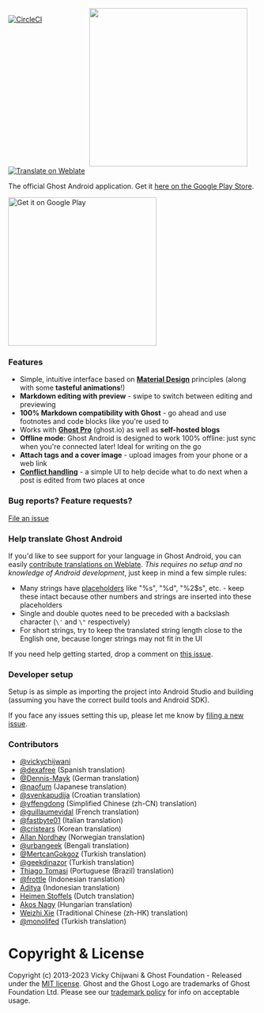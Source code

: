 <img src="https://i.imgur.com/ZN3qK49.gif" width="320" align="right" hspace="20">

[![CircleCI](https://dl.circleci.com/status-badge/img/circleci/7G8nuZ3dkcDF4wqYFGMEQR/GuHU3YynmqrR3kjv3HaaQp/tree/main.svg?style=svg)](https://dl.circleci.com/status-badge/redirect/circleci/7G8nuZ3dkcDF4wqYFGMEQR/GuHU3YynmqrR3kjv3HaaQp/tree/main)
[![Translate on Weblate](https://hosted.weblate.org/widgets/ghost/-/svg-badge.svg)](https://hosted.weblate.org/engage/ghost/en/?utm_source=widget)

The official Ghost Android application. Get it [here on the Google Play Store][playstore].

<a href='https://play.google.com/store/apps/details?id=org.ghost.android&utm_source=github&utm_campaign=readme&pcampaignid=MKT-Other-global-all-co-prtnr-py-PartBadge-Mar2515-1'><img alt='Get it on Google Play' src='https://play.google.com/intl/en_us/badges/images/generic/en_badge_web_generic.png' width='300px'/></a>

### Features

- Simple, intuitive interface based on **[Material Design](https://material.google.com/)** principles (along with some **tasteful animations**!)
- **Markdown editing with preview** - swipe to switch between editing and previewing
- **100% Markdown compatibility with Ghost** - go ahead and use footnotes and code blocks like you're used to
- Works with **[Ghost Pro](https://ghost.org/pricing/)** (ghost.io) as well as **self-hosted blogs**
- **Offline mode**: Ghost Android is designed to work 100% offline: just sync when you're connected later! Ideal for writing on the go
- **Attach tags and a cover image** - upload images from your phone or a web link
- **[Conflict handling][conflict-ui]** - a simple UI to help decide what to do next when a post is edited from two places at once

### Bug reports? Feature requests?

[File an issue](/CONTRIBUTING.md)

### Help translate Ghost Android

If you'd like to see support for your language in Ghost Android, you can easily [contribute translations on Weblate][weblate]. _This requires no setup and no knowledge of Android development_, just keep in mind a few simple rules:

- Many strings have [placeholders](http://envyandroid.com/android-string-xml-resource-formatting/) like "%s", "%d", "%2$s", etc. - keep these intact because other numbers and strings are inserted into these placeholders
- Single and double quotes need to be preceded with a backslash character (`\'` and `\"` respectively)
- For short strings, try to keep the translated string length close to the English one, because longer strings may not fit in the UI

If you need help getting started, drop a comment on [this issue](https://github.com/TryGhost/Ghost-Android/issues/14).

### Developer setup

Setup is as simple as importing the project into Android Studio and building (assuming you have the correct build tools and Android SDK).

If you face any issues setting this up, please let me know by [filing a new issue](/issues/new).

### Contributors

- [@vickychijwani](https://github.com/vickychijwani)
- [@dexafree](https://github.com/dexafree) (Spanish translation)
- [@Dennis-Mayk](https://github.com/Dennis-Mayk) (German translation)
- [@naofum](https://github.com/naofum) (Japanese translation)
- [@svenkapudija](https://github.com/svenkapudija) (Croatian translation)
- [@yffengdong](https://hosted.weblate.org/user/yffengdong/) (Simplified Chinese (zh-CN) translation)
- [@guillaumevidal](https://github.com/guillaumevidal) (French translation)
- [@fastbyte01](https://hosted.weblate.org/user/fastbyte01/) (Italian translation)
- [@cristears](https://hosted.weblate.org/user/cristears/) (Korean translation)
- [Allan Nordhøy](https://hosted.weblate.org/user/kingu/) (Norwegian translation)
- [@urbangeek](https://github.com/urbangeek) (Bengali translation)
- [@MertcanGokgoz](https://github.com/mertcangokgoz) (Turkish translation)
- [@geekdinazor](https://github.com/geekdinazor) (Turkish translation)
- [Thiago Tomasi](https://hosted.weblate.org/user/thiagotomasi/) (Portuguese (Brazil) translation)
- [@frottle](https://hosted.weblate.org/user/frottle/) (Indonesian translation)
- [Aditya](https://hosted.weblate.org/user/siadit/) (Indonesian translation)
- [Heimen Stoffels](https://hosted.weblate.org/user/vistaus/) (Dutch translation)
- [Akos Nagy](https://hosted.weblate.org/user/conwid/) (Hungarian translation)
- [Weizhi Xie](https://github.com/xieweizhi) (Traditional Chinese (zh-HK) translation)
- [@monolifed](https://hosted.weblate.org/user/monolifed/) (Turkish translation)

[playstore]: https://play.google.com/store/apps/details?id=org.ghost.android
[weblate]: https://hosted.weblate.org/engage/ghost/en/
[conflict-ui]: https://github.com/vickychijwani/quill/issues/144#issuecomment-264991612

# Copyright & License

Copyright (c) 2013-2023 Vicky Chijwani & Ghost Foundation - Released under the [MIT license](LICENSE). Ghost and the Ghost Logo are trademarks of Ghost Foundation Ltd. Please see our [trademark policy](https://ghost.org/trademark/) for info on acceptable usage.
